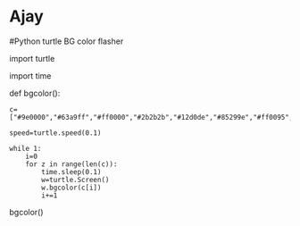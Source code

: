 # Ajay
#Python  turtle BG color flasher


import turtle

import time

def bgcolor():
    
    c=["#9e0000","#63a9ff","#ff0000","#2b2b2b","#12d0de","#85299e","#ff0095","#FF7F50","#8f138f","#aeb36d","#4db094","#e05d2e","#c7b365","#00ffe5","#c800ff","#ff0090","#3e7800","#ff0048","#cf6700"]
    
    speed=turtle.speed(0.1)

    while 1:
        i=0
        for z in range(len(c)):
            time.sleep(0.1)
            w=turtle.Screen()
            w.bgcolor(c[i])
            i+=1
            
bgcolor()
